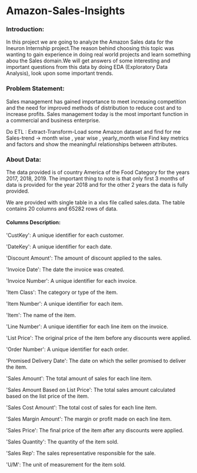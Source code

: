 # Amazon-Sales-Insights
### Introduction:

In this project we are going to analyze the Amazon Sales data for the Ineuron Internship project.The reason behind choosing this topic was wanting to gain experience in doing real world projects and learn something abou the Sales domain.We will get answers of some interesting and important questions from this data by doing EDA (Exploratory Data Analysis), look upon some important trends.

### Problem Statement:

Sales management has gained importance to meet increasing competition and the need for improved methods of distribution to reduce cost and to increase profits. Sales management today is the most important function in a commercial and business enterprise.

Do ETL : Extract-Transform-Load some Amazon dataset and find for me Sales-trend -> month wise , year wise , yearly_month wise Find key metrics and factors and show the meaningful relationships between attributes.

### About Data:

The data provided is of country America of the Food Category for the years 2017, 2018, 2019. The important thing to note is that only first 3 months of data is provided for the year 2018 and for the other 2 years the data is fully provided.

We are provided with single table in a xlxs file called sales.data.
The table contains 20 columns and 65282 rows of data.


#### Columns Description:

'CustKey': A unique identifier for each customer.

'DateKey': A unique identifier for each date.

'Discount Amount': The amount of discount applied to the sales.

'Invoice Date': The date the invoice was created.

'Invoice Number': A unique identifier for each invoice.

'Item Class': The category or type of the item.

'Item Number': A unique identifier for each item.

'Item': The name of the item.

'Line Number': A unique identifier for each line item on the invoice.

'List Price': The original price of the item before any discounts were applied.

'Order Number': A unique identifier for each order.

'Promised Delivery Date': The date on which the seller promised to deliver the item.

'Sales Amount': The total amount of sales for each line item.

'Sales Amount Based on List Price': The total sales amount calculated based on the list price of the item.

'Sales Cost Amount': The total cost of sales for each line item.

'Sales Margin Amount': The margin or profit made on each line item.

'Sales Price': The final price of the item after any discounts were applied.

'Sales Quantity': The quantity of the item sold.

'Sales Rep': The sales representative responsible for the sale.

'U/M': The unit of measurement for the item sold.
